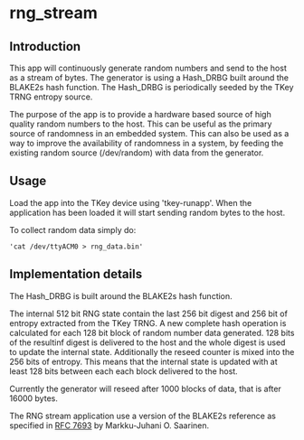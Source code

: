 # rng_stream

## Introduction

This app will continuously generate random numbers and send to the
host as a stream of bytes. The generator is using a Hash_DRBG built
around the BLAKE2s hash function. The Hash_DRBG is periodically seeded
by the TKey TRNG entropy source.

The purpose of the app is to provide a hardware based source of high
quality random numbers to the host. This can be useful as the primary
source of randomness in an embedded system. This can also be used as a
way to improve the availability of randomness in a system, by feeding
the existing random source (/dev/random) with data from the generator.

## Usage

Load the app into the TKey device using 'tkey-runapp'. When the
application has been loaded it will start sending random bytes to the
host.

To collect random data simply do:

	'cat /dev/ttyACM0 > rng_data.bin'


## Implementation details

The Hash_DRBG is built around the BLAKE2s hash function.

The internal 512 bit RNG state contain the last 256 bit digest and 256
bit of entropy extracted from the TKey TRNG. A new complete hash
operation is calculated for each 128 bit block of random number data
generated. 128 bits of the resultinf digest is delivered to the host
and the whole digest is used to update the internal state.
Additionally the reseed counter is mixed into the 256 bits of entropy.
This means that the internal state is updated with at least 128 bits
between each each block delivered to the host.

Currently the generator will reseed after 1000 blocks of data, that is
after 16000 bytes.

The RNG stream application use a version of the BLAKE2s reference as
specified in [RFC 7693](https://www.rfc-editor.org/rfc/rfc7693.html)
by Markku-Juhani O. Saarinen.
